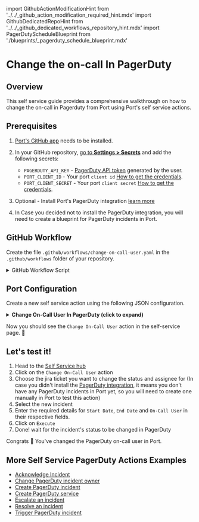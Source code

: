 import GithubActionModificationHint from '../../\_github_action_modification_required_hint.mdx'
import GithubDedicatedRepoHint from '../../\_github_dedicated_workflows_repository_hint.mdx'
import PagerDutyScheduleBlueprint from './blueprints/_pagerduty_schedule_blueprint.mdx'


# Change the on-call In PagerDuty

## Overview
This self service guide provides a comprehensive walkthrough on how to change the on-call in Pagerduty from Port using Port's self service actions.

## Prerequisites
1. [Port's GitHub app](https://github.com/apps/getport-io) needs to be installed.
2. In your GitHub repository, [go to **Settings > Secrets**](https://docs.github.com/en/actions/security-guides/using-secrets-in-github-actions#creating-secrets-for-a-repository) and add the following secrets:
   - `PAGERDUTY_API_KEY` - [PagerDuty API token](https://support.atlassian.com/atlassian-account/docs/manage-api-tokens-for-your-atlassian-account) generated by the user.
   - `PORT_CLIENT_ID` - Your port `client id` [How to get the credentials](https://docs.getport.io/build-your-software-catalog/sync-data-to-catalog/api/#find-your-port-credentials).
   - `PORT_CLIENT_SECRET` - Your port `client secret` [How to get the credentials](https://docs.getport.io/build-your-software-catalog/sync-data-to-catalog/api/#find-your-port-credentials).
3. Optional - Install Port's PagerDuty integration [learn more](https://docs.getport.io/build-your-software-catalog/sync-data-to-catalog/incident-management/pagerduty)

4. In Case you decided not to install the PagerDuty integration, you will need to create a blueprint for PagerDuty incidents in Port.

<PagerDutyScheduleBlueprint/>

## GitHub Workflow

Create the file `.github/workflows/change-on-call-user.yaml` in the `.github/workflows` folder of your repository.

<GithubDedicatedRepoHint/>

<details>
<summary>GitHub Workflow Script</summary>

```yaml showLineNumbers title="change-on-call-user.yaml"
name: Change Who is On Call In PagerDuty
on:
  workflow_dispatch:
    inputs:
      start_time:
        description: The start time for the override, in ISO 8601 format (e.g., 2023-01-01T01:00:00Z)
        required: true
        type: string
      end_time:
        description: The end time for the override, in ISO 8601 format (e.g., 2023-01-01T01:00:00Z).
        required: true
        type: string
      new_on_call_user:
        description: The email of the user who will be taking over the on-call duty
        required: true
        type: string
      port_context:
        required: true
        description: includes blueprint, run ID, and entity identifier from Port.

jobs:
  change-on-call-user:
    runs-on: ubuntu-latest
    steps:
      
      - name: Inform searching of user in user list
        uses: port-labs/port-github-action@v1
        with:
          clientId: ${{ secrets.PORT_CLIENT_ID }}
          clientSecret: ${{ secrets.PORT_CLIENT_SECRET }}
          baseUrl: https://api.getport.io
          operation: PATCH_RUN
          runId: ${{fromJson(inputs.port_context).run_id}}
          logMessage: "Searching for user in organization user list... ⛴️"

      - name: Search for user id among user list
        id: search_for_user_id
        uses: fjogeleit/http-request-action@v1
        with:
          url: "https://api.pagerduty.com/users?query=${{ github.event.inputs.new_on_call_user }}"
          method: "GET"
          customHeaders: '{"Content-Type": "application/json", "Authorization": "Token token=${{ secrets.PAGERDUTY_API_KEY }}"}'

      - name: Retrieve user list from search
        id: user_id_from_search
        if: steps.search_for_user_id.outcome == 'success'
        run: |
          user_id=$(echo '${{ steps.search_for_user_id.outputs.response }}' | jq -r '.users | if length > 0 then .[0].id else "empty" end')
          echo "user_id=${user_id}" >> $GITHUB_OUTPUT

      - name: Inform user existence
        if: steps.user_id_from_search.outputs.user_id != 'empty'
        uses: port-labs/port-github-action@v1
        with:
          clientId: ${{ secrets.PORT_CLIENT_ID }}
          clientSecret: ${{ secrets.PORT_CLIENT_SECRET }}
          operation: PATCH_RUN
          runId: ${{fromJson(inputs.port_context).run_id}}
          logMessage: |
            User found 🥹, Changing On-Call to ${{ inputs.new_on_call_user }}... ⛴️
      
      - name: Inform user inexistence
        if: steps.user_list_from_search.outputs.selected_user_id == 'empty'
        uses: port-labs/port-github-action@v1
        with:
          clientId: ${{ secrets.PORT_CLIENT_ID }}
          clientSecret: ${{ secrets.PORT_CLIENT_SECRET }}
          operation: PATCH_RUN
          runId: ${{fromJson(inputs.port_context).run_id}}
          logMessage: |
            User not found 😭 Skipping assignment... ⛴️
  
      - name: Change Who is On-Call in PagerDuty
        if: steps.user_id_from_search.outputs.user_id != 'empty'
        id: change_on_call_user
        uses: fjogeleit/http-request-action@v1
        with:
          url: "https://api.pagerduty.com/schedules/${{fromJson(inputs.port_context).entity}}/overrides"
          method: 'POST'
          customHeaders: '{"Content-Type": "application/json", "Accept": "application/json", "Authorization": "Token token=${{ secrets.PAGERDUTY_API_KEY }}"}'
          data: >-
            {
              "overrides": [
                {
                  "start": "${{ github.event.inputs.start_time }}",
                  "end": "${{ github.event.inputs.end_time }}",
                  "user": {
                    "id": "${{ steps.user_id_from_search.outputs.user_id }}",
                    "type": "user_reference" 
                  },
                  "time_zone": "UTC"
                }
              ]
            }

      - name: Log Before Requesting for Updated Schedule
        uses: port-labs/port-github-action@v1
        with:
          clientId: ${{ secrets.PORT_CLIENT_ID }}
          clientSecret: ${{ secrets.PORT_CLIENT_SECRET }}
          baseUrl: https://api.getport.io
          operation: PATCH_RUN
          runId: ${{fromJson(inputs.port_context).run_id}}
          logMessage: "Getting updated schedule from pagerduty ..."

      - name: Request For Changed Schedule
        id: new_schedule
        uses: fjogeleit/http-request-action@v1
        with:
          url: 'https://api.pagerduty.com/schedules/${{fromJson(inputs.port_context).entity}}'
          method: 'GET'
          customHeaders: '{"Content-Type": "application/json", "Accept": "application/json", "Authorization": "Token token=${{ secrets.PAGERDUTY_API_KEY }}"}'

      - name: Extract Users From New Schedule
        id: extract_users
        run: |
          USERS_JSON=$(echo '${{ steps.new_schedule.outputs.response }}' | jq -c '[.schedule.users[].summary]')
          echo "user_summaries=$USERS_JSON" >> $GITHUB_ENV
        shell: bash
  
      - name: Log Before Upserting Schedule to Port
        uses: port-labs/port-github-action@v1
        with:
          clientId: ${{ secrets.PORT_CLIENT_ID }}
          clientSecret: ${{ secrets.PORT_CLIENT_SECRET }}
          baseUrl: https://api.getport.io
          operation: PATCH_RUN
          runId: ${{fromJson(inputs.port_context).run_id}}
          logMessage: "Ingesting updated schedule to port..."
          
      - name: UPSERT Entity
        uses: port-labs/port-github-action@v1
        with:
          identifier: "${{ fromJson(steps.new_schedule.outputs.response).schedule.id }}"
          title: "${{ fromJson(steps.new_schedule.outputs.response).schedule.name }}"
          blueprint: ${{fromJson(inputs.port_context).blueprint}}
          properties: |-
            {
              "url": "${{ fromJson(steps.new_schedule.outputs.response).schedule.html_url }}",
              "timezone": "${{ fromJson(steps.new_schedule.outputs.response).schedule.time_zone }}",
              "description": "${{ fromJson(steps.new_schedule.outputs.response).schedule.description}}",
              "users": ${{ env.user_summaries }}
            }
          relations: "${{ toJson(fromJson(inputs.port_context).relations) }}"
          clientId: ${{ secrets.PORT_CLIENT_ID }}
          clientSecret: ${{ secrets.PORT_CLIENT_SECRET }}
          baseUrl: https://api.getport.io
          operation: UPSERT
          runId: ${{fromJson(inputs.port_context).run_id}}

      - name: Log After Upserting Entity
        uses: port-labs/port-github-action@v1
        with:
          clientId: ${{ secrets.PORT_CLIENT_ID }}
          clientSecret: ${{ secrets.PORT_CLIENT_SECRET }}
          baseUrl: https://api.getport.io
          operation: PATCH_RUN
          runId: ${{fromJson(inputs.port_context).run_id}}
          logMessage: "Entity upserting was successful ✅"
```
</details>

## Port Configuration

Create a new self service action using the following JSON configuration.

<details>
<summary><b> Change On-Call User In PagerDuty (click to expand) </b></summary>

<GithubActionModificationHint/>

```json showLineNumbers
{
  "identifier": "pagerdutyIncident_change_on_call_user",
  "title": "Change On-Call User",
  "icon": "pagerduty",
  "description": "Change who is on call in pagerduty",
  "trigger": {
    "type": "self-service",
    "operation": "DAY-2",
    "userInputs": {
      "properties": {
        "start_time": {
          "type": "string",
          "title": "Start Time",
          "description": "The start time for the override, in ISO 8601 format (e.g., 2023-01-01T01:00:00Z)",
          "icon": "pagerduty",
          "format": "date-time"
        },
        "end_time": {
          "title": "End Time",
          "description": "The end time for the override, in ISO 8601 format (e.g., 2023-01-01T01:00:00Z).",
          "icon": "pagerduty",
          "type": "string",
          "format": "date-time"
        },
        "new_on_call_user": {
          "icon": "User",
          "description": "The ID of the user who will be taking over the on-call duty",
          "title": "On Call User Id",
          "type": "string",
          "format": "user"
        }
      },
      "required": [
        "start_time",
        "end_time",
        "new_on_call_user"
      ],
      "order": [
        "start_time",
        "end_time",
        "new_on_call_user"
      ]
    },
    "blueprintIdentifier": "pagerdutySchedule"
  },
  "invocationMethod": {
    "type": "GITHUB",
    "org": "<GITHUB_ORG>",
    "repo": "<GITHUB_REPO>",
    "workflow": "change-on-call-user.yaml",
    "workflowInputs": {
      "{{if (.inputs | has(\"ref\")) then \"ref\" else null end}}": "{{.inputs.\"ref\"}}",
      "{{if (.inputs | has(\"start_time\")) then \"start_time\" else null end}}": "{{.inputs.\"start_time\"}}",
      "{{if (.inputs | has(\"end_time\")) then \"end_time\" else null end}}": "{{.inputs.\"end_time\"}}",
      "{{if (.inputs | has(\"new_on_call_user\")) then \"new_on_call_user\" else null end}}": "{{.inputs.\"new_on_call_user\"}}",
      "port_context": {
        "blueprint": "{{.action.blueprint}}",
        "entity": "{{.entity.identifier}}",
        "run_id": "{{.run.id}}",
        "relations": "{{.entity.relations}}"
      }
    },
    "reportWorkflowStatus": true
  },
  "requiredApproval": false,
  "publish": true
}
```
</details>

Now you should see the `Change On-Call User` action in the self-service page. 🎉

## Let's test it!

1. Head to the [Self Service hub](https://app.getport.io/self-serve)
2. Click on the `Change On-Call User` action
3. Choose the jira ticket you want to change the status and assignee for (In case you didn't install the [PagerDuty integration](https://docs.getport.io/build-your-software-catalog/sync-data-to-catalog/incident-management/pagerduty), it means you don't have any PagerDuty incidents in Port yet, so you will need to create one manually in Port to test this action)
4. Select the new incident
5. Enter the required details for `Start Date`, `End Date` and `On-Call User` in their respective fields.
6. Click on `Execute`
7. Done! wait for the incident's status to be changed in PagerDuty

Congrats 🎉 You've changed the PagerDuty on-call user in Port.

## More Self Service PagerDuty Actions Examples
- [Acknowledge Incident](https://docs.getport.io/create-self-service-experiences/setup-backend/github-workflow/examples/PagerDuty/acknowledge-incident)
- [Change PagerDuty incident owner](https://docs.getport.io/create-self-service-experiences/setup-backend/github-workflow/examples/PagerDuty/change-pagerduty-incident-owner)
- [Create PagerDuty incident](https://docs.getport.io/create-self-service-experiences/setup-backend/github-workflow/examples/PagerDuty/create-pagerduty-incident)
- [Create PagerDuty service](https://docs.getport.io/create-self-service-experiences/setup-backend/github-workflow/examples/PagerDuty/create-pagerduty-service)
- [Escalate an incident](https://docs.getport.io/create-self-service-experiences/setup-backend/github-workflow/examples/PagerDuty/escalate-an-incident)
- [Resolve an incident](https://docs.getport.io/create-self-service-experiences/setup-backend/github-workflow/examples/PagerDuty/resolve-incident)
- [Trigger PagerDuty incident](https://docs.getport.io/create-self-service-experiences/setup-backend/github-workflow/examples/PagerDuty/trigger-pagerduty-incident)
